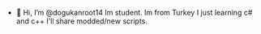 - 👋 Hi, I’m @dogukanroot14
Im student.
Im from Turkey
I just learning c# and c++
I'll share modded/new scripts.
